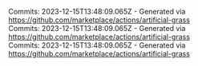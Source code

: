Commits: 2023-12-15T13:48:09.065Z - Generated via https://github.com/marketplace/actions/artificial-grass
<br>
Commits: 2023-12-15T13:48:09.065Z - Generated via https://github.com/marketplace/actions/artificial-grass
<br>
Commits: 2023-12-15T13:48:09.065Z - Generated via https://github.com/marketplace/actions/artificial-grass
<br>
